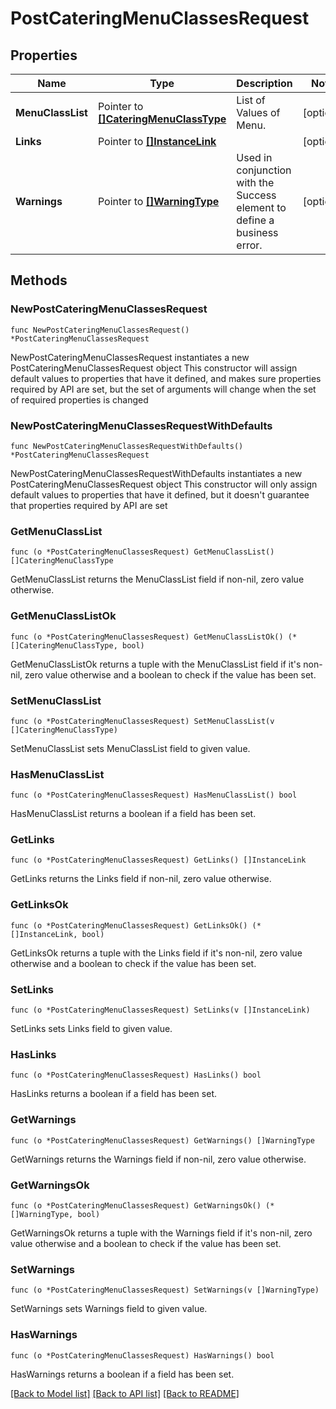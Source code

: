 # PostCateringMenuClassesRequest

## Properties

Name | Type | Description | Notes
------------ | ------------- | ------------- | -------------
**MenuClassList** | Pointer to [**[]CateringMenuClassType**](CateringMenuClassType.md) | List of Values of Menu. | [optional] 
**Links** | Pointer to [**[]InstanceLink**](InstanceLink.md) |  | [optional] 
**Warnings** | Pointer to [**[]WarningType**](WarningType.md) | Used in conjunction with the Success element to define a business error. | [optional] 

## Methods

### NewPostCateringMenuClassesRequest

`func NewPostCateringMenuClassesRequest() *PostCateringMenuClassesRequest`

NewPostCateringMenuClassesRequest instantiates a new PostCateringMenuClassesRequest object
This constructor will assign default values to properties that have it defined,
and makes sure properties required by API are set, but the set of arguments
will change when the set of required properties is changed

### NewPostCateringMenuClassesRequestWithDefaults

`func NewPostCateringMenuClassesRequestWithDefaults() *PostCateringMenuClassesRequest`

NewPostCateringMenuClassesRequestWithDefaults instantiates a new PostCateringMenuClassesRequest object
This constructor will only assign default values to properties that have it defined,
but it doesn't guarantee that properties required by API are set

### GetMenuClassList

`func (o *PostCateringMenuClassesRequest) GetMenuClassList() []CateringMenuClassType`

GetMenuClassList returns the MenuClassList field if non-nil, zero value otherwise.

### GetMenuClassListOk

`func (o *PostCateringMenuClassesRequest) GetMenuClassListOk() (*[]CateringMenuClassType, bool)`

GetMenuClassListOk returns a tuple with the MenuClassList field if it's non-nil, zero value otherwise
and a boolean to check if the value has been set.

### SetMenuClassList

`func (o *PostCateringMenuClassesRequest) SetMenuClassList(v []CateringMenuClassType)`

SetMenuClassList sets MenuClassList field to given value.

### HasMenuClassList

`func (o *PostCateringMenuClassesRequest) HasMenuClassList() bool`

HasMenuClassList returns a boolean if a field has been set.

### GetLinks

`func (o *PostCateringMenuClassesRequest) GetLinks() []InstanceLink`

GetLinks returns the Links field if non-nil, zero value otherwise.

### GetLinksOk

`func (o *PostCateringMenuClassesRequest) GetLinksOk() (*[]InstanceLink, bool)`

GetLinksOk returns a tuple with the Links field if it's non-nil, zero value otherwise
and a boolean to check if the value has been set.

### SetLinks

`func (o *PostCateringMenuClassesRequest) SetLinks(v []InstanceLink)`

SetLinks sets Links field to given value.

### HasLinks

`func (o *PostCateringMenuClassesRequest) HasLinks() bool`

HasLinks returns a boolean if a field has been set.

### GetWarnings

`func (o *PostCateringMenuClassesRequest) GetWarnings() []WarningType`

GetWarnings returns the Warnings field if non-nil, zero value otherwise.

### GetWarningsOk

`func (o *PostCateringMenuClassesRequest) GetWarningsOk() (*[]WarningType, bool)`

GetWarningsOk returns a tuple with the Warnings field if it's non-nil, zero value otherwise
and a boolean to check if the value has been set.

### SetWarnings

`func (o *PostCateringMenuClassesRequest) SetWarnings(v []WarningType)`

SetWarnings sets Warnings field to given value.

### HasWarnings

`func (o *PostCateringMenuClassesRequest) HasWarnings() bool`

HasWarnings returns a boolean if a field has been set.


[[Back to Model list]](../README.md#documentation-for-models) [[Back to API list]](../README.md#documentation-for-api-endpoints) [[Back to README]](../README.md)


